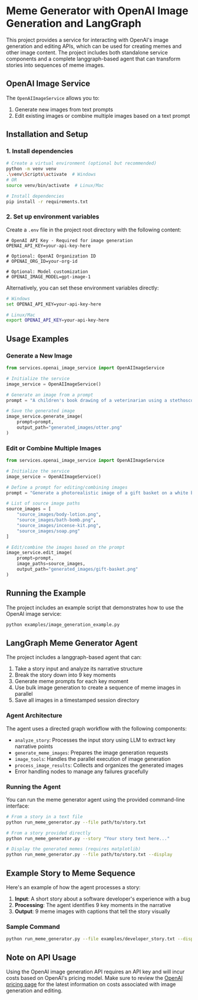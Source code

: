 # Meme Generator with OpenAI Image Generation and LangGraph

This project provides a service for interacting with OpenAI's image generation and editing APIs, which can be used for creating memes and other image content. The project includes both standalone service components and a complete langgraph-based agent that can transform stories into sequences of meme images.

## OpenAI Image Service

The `OpenAIImageService` allows you to:

1. Generate new images from text prompts
2. Edit existing images or combine multiple images based on a text prompt

## Installation and Setup

### 1. Install dependencies

```bash
# Create a virtual environment (optional but recommended)
python -m venv venv
.\venv\Scripts\activate  # Windows
# OR
source venv/bin/activate  # Linux/Mac

# Install dependencies
pip install -r requirements.txt
```

### 2. Set up environment variables

Create a `.env` file in the project root directory with the following content:

```
# OpenAI API Key - Required for image generation
OPENAI_API_KEY=your-api-key-here

# Optional: OpenAI Organization ID
# OPENAI_ORG_ID=your-org-id

# Optional: Model customization
# OPENAI_IMAGE_MODEL=gpt-image-1
```

Alternatively, you can set these environment variables directly:

```bash
# Windows
set OPENAI_API_KEY=your-api-key-here

# Linux/Mac
export OPENAI_API_KEY=your-api-key-here
```

## Usage Examples

### Generate a New Image

```python
from services.openai_image_service import OpenAIImageService

# Initialize the service
image_service = OpenAIImageService()

# Generate an image from a prompt
prompt = "A children's book drawing of a veterinarian using a stethoscope to listen to the heartbeat of a baby otter."

# Save the generated image
image_service.generate_image(
    prompt=prompt,
    output_path="generated_images/otter.png"
)
```

### Edit or Combine Multiple Images

```python
from services.openai_image_service import OpenAIImageService

# Initialize the service
image_service = OpenAIImageService()

# Define a prompt for editing/combining images
prompt = "Generate a photorealistic image of a gift basket on a white background labeled 'Relax & Unwind' with a ribbon and handwriting-like font, containing all the items in the reference pictures."

# List of source image paths
source_images = [
    "source_images/body-lotion.png", 
    "source_images/bath-bomb.png",
    "source_images/incense-kit.png",
    "source_images/soap.png"
]

# Edit/combine the images based on the prompt
image_service.edit_image(
    prompt=prompt,
    image_paths=source_images,
    output_path="generated_images/gift-basket.png"
)
```

## Running the Example

The project includes an example script that demonstrates how to use the OpenAI image service:

```bash
python examples/image_generation_example.py
```

## LangGraph Meme Generator Agent

The project includes a langgraph-based agent that can:

1. Take a story input and analyze its narrative structure
2. Break the story down into 9 key moments
3. Generate meme prompts for each key moment
4. Use bulk image generation to create a sequence of meme images in parallel
5. Save all images in a timestamped session directory

### Agent Architecture

The agent uses a directed graph workflow with the following components:

- `analyze_story`: Processes the input story using LLM to extract key narrative points
- `generate_meme_images`: Prepares the image generation requests
- `image_tools`: Handles the parallel execution of image generation
- `process_image_results`: Collects and organizes the generated images
- Error handling nodes to manage any failures gracefully

### Running the Agent

You can run the meme generator agent using the provided command-line interface:

```bash
# From a story in a text file
python run_meme_generator.py --file path/to/story.txt

# From a story provided directly
python run_meme_generator.py --story "Your story text here..."

# Display the generated memes (requires matplotlib)
python run_meme_generator.py --file path/to/story.txt --display
```

## Example Story to Meme Sequence

Here's an example of how the agent processes a story:

1. **Input**: A short story about a software developer's experience with a bug
2. **Processing**: The agent identifies 9 key moments in the narrative
3. **Output**: 9 meme images with captions that tell the story visually

### Sample Command

```bash
python run_meme_generator.py --file examples/developer_story.txt --display
```

## Note on API Usage

Using the OpenAI image generation API requires an API key and will incur costs based on OpenAI's pricing model. Make sure to review the [OpenAI pricing page](https://openai.com/pricing) for the latest information on costs associated with image generation and editing.